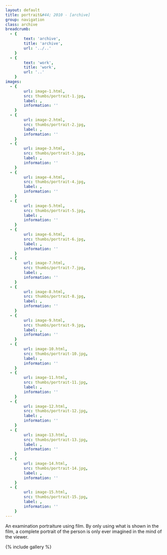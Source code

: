 ```yaml
---
layout: default
title: portrait&#44; 2010 - [archive]
group: navigation
class: archive
breadcrumb:
  - {
  		text: 'archive',
  		title: 'archive',
  		url: '../..'
	}
  - {
  		text: 'work',
  		title: 'work',
  		url: '..'
	}
images:
  - {
		url: image-1.html, 
		src: thumbs/portrait-1.jpg,
		label: ,
		information: ''
	}
  - {
		url: image-2.html, 
		src: thumbs/portrait-2.jpg,
		label: ,
		information: ''
	}
  - {
		url: image-3.html, 
		src: thumbs/portrait-3.jpg,
		label: ,
		information: ''
	}
  - {
		url: image-4.html, 
		src: thumbs/portrait-4.jpg,
		label: ,
		information: ''
	}
  - {
		url: image-5.html, 
		src: thumbs/portrait-5.jpg,
		label: ,
		information: ''
	}
  - {
		url: image-6.html, 
		src: thumbs/portrait-6.jpg,
		label: ,
		information: ''
	}
  - {
		url: image-7.html, 
		src: thumbs/portrait-7.jpg,
		label: ,
		information: ''
	}
  - {
		url: image-8.html, 
		src: thumbs/portrait-8.jpg,
		label: ,
		information: ''
	}
  - {
		url: image-9.html, 
		src: thumbs/portrait-9.jpg,
		label: ,
		information: ''
	}
  - {
		url: image-10.html, 
		src: thumbs/portrait-10.jpg,
		label: ,
		information: ''
	}
  - {
		url: image-11.html, 
		src: thumbs/portrait-11.jpg,
		label: ,
		information: ''
	}
  - {
		url: image-12.html, 
		src: thumbs/portrait-12.jpg,
		label: ,
		information: ''
	}
  - {
		url: image-13.html, 
		src: thumbs/portrait-13.jpg,
		label: ,
		information: ''
	}
  - {
		url: image-14.html, 
		src: thumbs/portrait-14.jpg,
		label: ,
		information: ''
	}
  - {
		url: image-15.html, 
		src: thumbs/portrait-15.jpg,
		label: ,
		information: ''
	}
---
```


An examination portraiture using film. By only using what is shown in the film, a complete portrait of the person is only ever imagined in the mind of the viewer. 

{% include gallery %}
